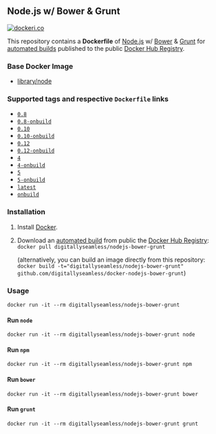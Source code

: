 ## Node.js w/ Bower & Grunt
[![dockeri.co](http://dockeri.co/image/digitallyseamless/nodejs-bower-grunt)](https://hub.docker.com/r/digitallyseamless/nodejs-bower-grunt/)

This repository contains a **Dockerfile** of [Node.js](http://nodejs.org/) w/ [Bower](http://bower.io/) & [Grunt](http://gruntjs.com/) for [automated builds](https://hub.docker.com/r/digitallyseamless/nodejs-bower-grunt/) published to the public [Docker Hub Registry](https://hub.docker.com/).

### Base Docker Image

* [library/node](https://hub.docker.com/r/library/node/)

### Supported tags and respective `Dockerfile` links
* [`0.8`](https://github.com/DigitallySeamless/docker-nodejs-bower-grunt/blob/v0.8/Dockerfile)
* [`0.8-onbuild`](https://github.com/DigitallySeamless/docker-nodejs-bower-grunt/blob/v0.8-onbuild/Dockerfile)
* [`0.10`](https://github.com/DigitallySeamless/docker-nodejs-bower-grunt/blob/v0.10/Dockerfile)
* [`0.10-onbuild`](https://github.com/DigitallySeamless/docker-nodejs-bower-grunt/blob/v0.10-onbuild/Dockerfile)
* [`0.12`](https://github.com/DigitallySeamless/docker-nodejs-bower-grunt/blob/v0.12/Dockerfile)
* [`0.12-onbuild`](https://github.com/DigitallySeamless/docker-nodejs-bower-grunt/blob/v0.12-onbuild/Dockerfile)
* [`4`](https://github.com/DigitallySeamless/docker-nodejs-bower-grunt/blob/v4/Dockerfile)
* [`4-onbuild`](https://github.com/DigitallySeamless/docker-nodejs-bower-grunt/blob/v4-onbuild/Dockerfile)
* [`5`](https://github.com/DigitallySeamless/docker-nodejs-bower-grunt/blob/v5/Dockerfile)
* [`5-onbuild`](https://github.com/DigitallySeamless/docker-nodejs-bower-grunt/blob/v5-onbuild/Dockerfile)
* [`latest`](https://github.com/DigitallySeamless/docker-nodejs-bower-grunt/blob/master/Dockerfile)
* [`onbuild`](https://github.com/DigitallySeamless/docker-nodejs-bower-grunt/blob/onbuild/Dockerfile)

### Installation

1. Install [Docker](https://www.docker.com/).

2. Download an [automated build](https://hub.docker.com/r/digitallyseamless/nodejs-bower-grunt/) from public the [Docker Hub Registry](https://hub.docker.com/): `docker pull digitallyseamless/nodejs-bower-grunt`

   (alternatively, you can build an image directly from this repository: `docker build -t="digitallyseamless/nodejs-bower-grunt" github.com/digitallyseamless/docker-nodejs-bower-grunt`)


### Usage

    docker run -it --rm digitallyseamless/nodejs-bower-grunt

#### Run `node`

    docker run -it --rm digitallyseamless/nodejs-bower-grunt node

#### Run `npm`

    docker run -it --rm digitallyseamless/nodejs-bower-grunt npm

#### Run `bower`

    docker run -it --rm digitallyseamless/nodejs-bower-grunt bower

#### Run `grunt`

    docker run -it --rm digitallyseamless/nodejs-bower-grunt grunt
